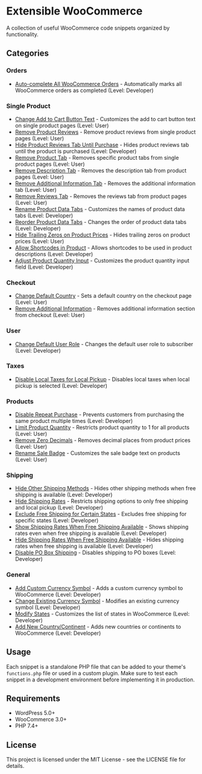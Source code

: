 # Extensible WooCommerce

A collection of useful WooCommerce code snippets organized by functionality.

## Categories

### Orders

- [Auto-complete All WooCommerce Orders](orders/auto-complete-all-woocommerce-orders.php) - Automatically marks all WooCommerce orders as completed (Level: Developer)

### Single Product

- [Change Add to Cart Button Text](single-product/change-add-to-cart-button-text-on-single-product-page.php) - Customizes the add to cart button text on single product pages (Level: User)
- [Remove Product Reviews](single-product/remove-product-reviews-in-woocommerce.php) - Remove product reviews from single product pages (Level: User)
- [Hide Product Reviews Tab Until Purchase](single-product/hide-woocommerce-product-reviews-tab-until-purchase.php) - Hides product reviews tab until the product is purchased (Level: Developer)
- [Remove Product Tab](single-product/remove-product-tab-on-woocommerce-single-product-page.php) - Removes specific product tabs from single product pages (Level: User)
- [Remove Description Tab](single-product/remove-the-woocommerce-description-tab.php) - Removes the description tab from product pages (Level: User)
- [Remove Additional Information Tab](single-product/remove-woocommerce-additional-information-tab.php) - Removes the additional information tab (Level: User)
- [Remove Reviews Tab](single-product/remove-woocommerce-reviews-tab.php) - Removes the reviews tab from product pages (Level: User)
- [Rename Product Data Tabs](single-product/rename-woocommerce-product-data-tabs.php) - Customizes the names of product data tabs (Level: Developer)
- [Reorder Product Data Tabs](single-product/reorder-product-data-tabs.php) - Changes the order of product data tabs (Level: Developer)
- [Hide Trailing Zeros on Product Prices](single-product/hiding-trailing-zeros-on-product-prices-woocommece.php) - Hides trailing zeros on product prices (Level: User)
- [Allow Shortcodes in Product](single-product/allow-shortcodes-in-product-woocommerce.php) - Allows shortcodes to be used in product descriptions (Level: Developer)
- [Adjust Product Quantity Input](single-product/adjust-product-quantity-input-woocommerce.php) - Customizes the product quantity input field (Level: Developer)

### Checkout

- [Change Default Country](checkout/change-the-default-country-on-the-woocommerce-checkout-page.php) - Sets a default country on the checkout page (Level: User)
- [Remove Additional Information](checkout/remove-additional-information-from-the-woocommerce-checkout-2.php) - Removes additional information section from checkout (Level: User)

### User

- [Change Default User Role](user/change-woocommerce-default-user-role-to-subscriber.php) - Changes the default user role to subscriber (Level: Developer)

### Taxes

- [Disable Local Taxes for Local Pickup](taxes/disable-local-taxes-when-using-local-pickup-in-woocommerce.php) - Disables local taxes when local pickup is selected (Level: Developer)

### Products

- [Disable Repeat Purchase](products/disable-repeat-purchase-for-a-woocommerce-product.php) - Prevents customers from purchasing the same product multiple times (Level: Developer)
- [Limit Product Quantity](products/limit-product-quantity-to-1-for-all-woocommerce-products.php) - Restricts product quantity to 1 for all products (Level: User)
- [Remove Zero Decimals](products/remove-zero-decimals-from-the-woocommerce-product-price.php) - Removes decimal places from product prices (Level: User)
- [Rename Sale Badge](products/rename-sale-badge-woocommerce-products.php) - Customizes the sale badge text on products (Level: User)

### Shipping

- [Hide Other Shipping Methods](shipping/hide-other-shipping-methods-when-free-shipping-is-available-in-woocommerce.php) - Hides other shipping methods when free shipping is available (Level: Developer)
- [Hide Shipping Rates](shipping/hide-shipping-rates-except-free-shipping-and-local-pickup-in-woocommerce.php) - Restricts shipping options to only free shipping and local pickup (Level: Developer)
- [Exclude Free Shipping for Certain States](shipping/exclude-free-shipping-for-certain-states-woocommerce.php) - Excludes free shipping for specific states (Level: Developer)
- [Show Shipping Rates When Free Shipping Available](shipping/show-shipping-rates-when-free-shipping-local-pickup-available-woocommerce.php) - Shows shipping rates even when free shipping is available (Level: Developer)
- [Hide Shipping Rates When Free Shipping Available](shipping/hide-shipping-rates-when-free-shipping-is-available-woocommerce.php) - Hides shipping rates when free shipping is available (Level: Developer)
- [Disable PO Box Shipping](shipping/disable-po-box-shipping-woocommerce.php) - Disables shipping to PO boxes (Level: Developer)

### General

- [Add Custom Currency Symbol](general/add-a-custom-currency-symbol-abc-in-woocommerce.php) - Adds a custom currency symbol to WooCommerce (Level: Developer)
- [Change Existing Currency Symbol](general/change-existing-currency-symbol-woocommerce.php) - Modifies an existing currency symbol (Level: Developer)
- [Modify States](general/modify-states-woocommerce.php) - Customizes the list of states in WooCommerce (Level: Developer)
- [Add New Country/Continent](general/add-new-country-continent-in-woocommerce.php) - Adds new countries or continents to WooCommerce (Level: Developer)

## Usage

Each snippet is a standalone PHP file that can be added to your theme's `functions.php` file or used in a custom plugin. Make sure to test each snippet in a development environment before implementing it in production.

## Requirements

- WordPress 5.0+
- WooCommerce 3.0+
- PHP 7.4+

## License

This project is licensed under the MIT License - see the LICENSE file for details.
